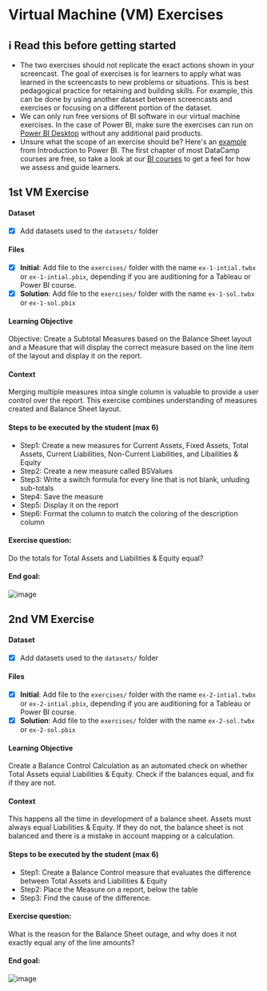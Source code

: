 # Virtual Machine (VM) Exercises

## :information_source: Read this before getting started
- The two exercises should not replicate the exact actions shown in your screencast. The goal of exercises is for learners to apply what was learned in the screencasts to new problems or situations. This is best pedagogical practice for retaining and building skills. For example, this can be done by using another dataset between screencasts and exercises or focusing on a different portion of the dataset.
- We can only run free versions of BI software in our virtual machine exercises. In the case of Power BI, make sure the exercises can run on [Power BI Desktop](https://powerbi.microsoft.com/en-us/desktop/) without any additional paid products. 
- Unsure what the scope of an exercise should be? Here's an [example](https://campus.datacamp.com/courses/introduction-to-power-bi/getting-started-with-power-bi?ex=14) from Introduction to Power BI. The first chapter of most DataCamp courses are free, so take a look at our [BI courses](https://learn.datacamp.com/courses?technologies=Tableau&technologies=Power%20BI) to get a feel for how we assess and guide learners.

## 1st VM Exercise

#### Dataset

- [x] Add datasets used to the `datasets/` folder

#### Files

- [x] **Initial**: Add file to the `exercises/`  folder with the name `ex-1-intial.twbx` or `ex-1-intial.pbix`, depending if you are auditioning for a Tableau or Power BI course.
- [x] **Solution**: Add file to the `exercises/`  folder with the name `ex-1-sol.twbx` or `ex-1-sol.pbix`

#### Learning Objective

Objective: Create a Subtotal Measures based on the Balance Sheet layout and a Measure that will display the correct measure based on the line item of the layout and display it on the report.

#### Context

Merging multiple measures intoa single column is valuable to provide a user control over the report. This exercise combines understanding of measures created and Balance Sheet layout.  

#### Steps to be executed by the student (max 6)

- Step1: Create a new measures for Current Assets, Fixed Assets, Total Assets, Current Liabilities, Non-Current Liabilities, and Libailities & Equity
- Step2: Create a new measure called BSValues
- Step3: Write a switch formula for every line that is not blank, unluding sub-totals
- Step4: Save the measure
- Step5: Display it on the report
- Step6: Format the column to match the coloring of the description column


#### Exercise question:
Do the totals for Total Assets and Liabilities & Equity equal?

#### End goal:

![image](https://user-images.githubusercontent.com/43157508/215370021-7ee11907-db36-4cc4-bab3-36fe712f5d65.png)


## 2nd VM Exercise

#### Dataset

- [x] Add datasets used to the `datasets/` folder

#### Files

- [x] **Initial**: Add file to the `exercises/`  folder with the name `ex-2-intial.twbx` or `ex-2-intial.pbix`, depending if you are auditioning for a Tableau or Power BI course.
- [x] **Solution**: Add file to the `exercises/`  folder with the name `ex-2-sol.twbx` or `ex-2-sol.pbix`

#### Learning Objective

Create a Balance Control Calculation as an automated check on whether Total Assets equial Liabilities & Equity. Check if the balances equal, and fix if they are not.

#### Context

This happens all the time in development of a balance sheet. Assets must always equal Liabilities & Equity. If they do not, the balance sheet is not balanced and there is a mistake in account mapping or a calculation.

#### Steps to be executed by the student (max 6)

- Step1: Create a Balance Control measure that evaluates the difference between Total Assets and Liabilities & Equity
- Step2: Place the Measure on a report, below the table
- Step3: Find the cause of the difference.

#### Exercise question:
What is the reason for the Balance Sheet outage, and why does it not exactly equal any of the line amounts?

#### End goal:

![image](https://user-images.githubusercontent.com/43157508/215370883-6fa371a4-e442-480c-8a90-b2f70464f798.png)

